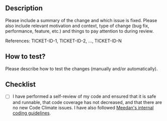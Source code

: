 ## Description

Please include a summary of the change and which issue is fixed. Please also include relevant motivation and context, type of change (bug fix, performance, feature, etc.) and things to pay attention to during review.

References: TICKET-ID-1, TICKET-ID-2, …, TICKET-ID-N

## How to test?

Please describe how to test the changes (manually and/or automatically).

## Checklist

- [ ] I have performed a self-review of my code and ensured that it is safe and runnable, that code coverage has not decreased, and that there are no new Code Climate issues. I have also followed [Meedan's internal coding guidelines](https://meedan.atlassian.net/wiki/spaces/ENG/pages/1309605889/Coding+guidelines).
